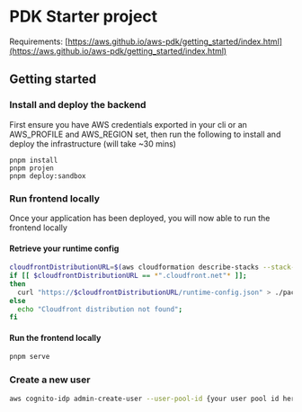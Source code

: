 # PDK Starter project

Requirements: [https://aws.github.io/aws-pdk/getting_started/index.html](https://aws.github.io/aws-pdk/getting_started/index.html)

## Getting started

### Install and deploy the backend

First ensure you have AWS credentials exported in your cli or an AWS_PROFILE and AWS_REGION set, then run the following to install and deploy the infrastructure (will take ~30 mins)

```
pnpm install
pnpm projen
pnpm deploy:sandbox
```

### Run frontend locally

Once your application has been deployed, you will now able to run the frontend locally

#### Retrieve your runtime config

```bash
cloudfrontDistributionURL=$(aws cloudformation describe-stacks --stack-name Sandbox-infra-dev --query "Stacks[0].Outputs[?contains(OutputKey, 'WebsiteDistributionDomainName')].OutputValue | [0]" --output text)
if [[ $cloudfrontDistributionURL == *".cloudfront.net"* ]];
then
  curl "https://$cloudfrontDistributionURL/runtime-config.json" > ./packages/website/public/runtime-config.json
else
  echo "Cloudfront distribution not found";
fi
```

#### Run the frontend locally

```bash
pnpm serve
```

### Create a new user

```bash
aws cognito-idp admin-create-user --user-pool-id {your user pool id here} --user-attributes  Name=email,Value={your email address here} Name=email_verified,Value=true --username $(uuidgen) --temporary-password {your temporary password here}
```
